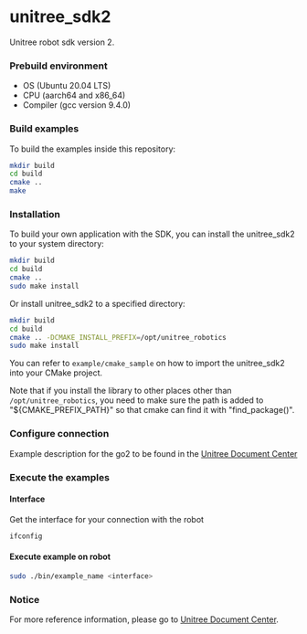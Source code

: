 # unitree_sdk2
Unitree robot sdk version 2.

### Prebuild environment
* OS  (Ubuntu 20.04 LTS)  
* CPU  (aarch64 and x86_64)   
* Compiler  (gcc version 9.4.0) 

### Build examples

To build the examples inside this repository:

```bash
mkdir build
cd build
cmake ..
make
```

### Installation

To build your own application with the SDK, you can install the unitree_sdk2 to your system directory:

```bash
mkdir build
cd build
cmake ..
sudo make install
```

Or install unitree_sdk2 to a specified directory:

```bash
mkdir build
cd build
cmake .. -DCMAKE_INSTALL_PREFIX=/opt/unitree_robotics
sudo make install
```

You can refer to `example/cmake_sample` on how to import the unitree_sdk2 into your CMake project. 

Note that if you install the library to other places other than `/opt/unitree_robotics`, you need to make sure the path is added to "${CMAKE_PREFIX_PATH}" so that cmake can find it with "find_package()".

### Configure connection
Example description for the go2 to be found in the [Unitree Document Center](https://support.unitree.com/home/zh/developer/Quick_start)

### Execute the examples
#### Interface

Get the interface for your connection with the robot

```bash
ifconfig
```

#### Execute example on robot

```bash
sudo ./bin/example_name <interface>
```


### Notice
For more reference information, please go to [Unitree Document Center](https://support.unitree.com/home/zh/developer).

